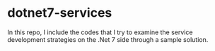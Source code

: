 # dotnet7-services
In this repo, I include the codes that I try to examine the service development strategies on the .Net 7 side through a sample solution.
